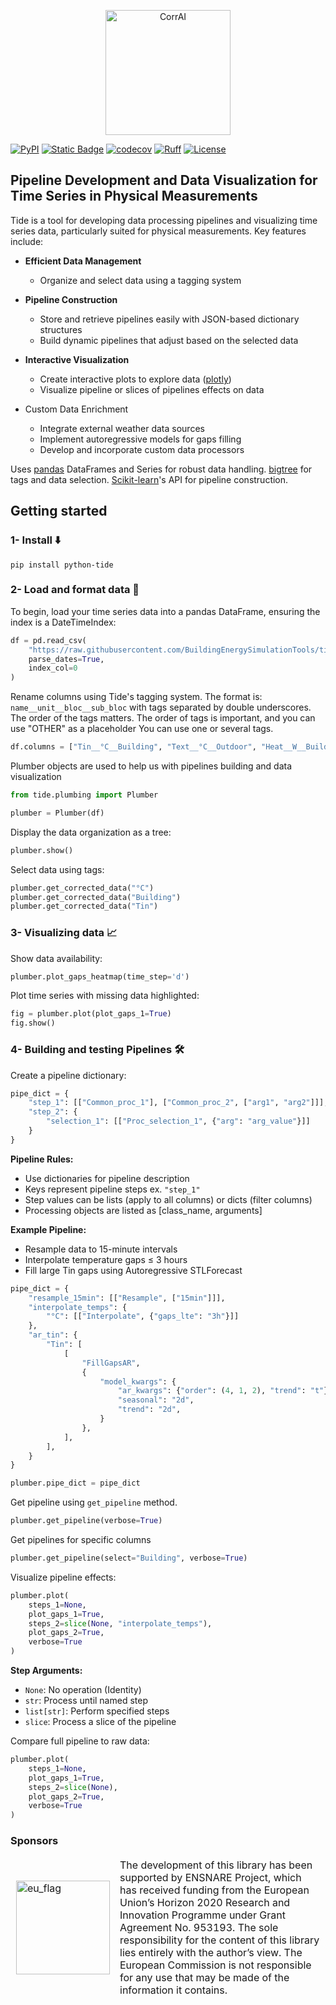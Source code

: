 <p align="center">
  <img src="https://raw.githubusercontent.com/BuildingEnergySimulationTools/tide/main/tide_logo.svg" alt="CorrAI" width="200"/>
</p>



[![PyPI](https://img.shields.io/pypi/v/python-tide?label=pypi%20package)](https://pypi.org/project/python-tide/)
[![Static Badge](https://img.shields.io/badge/python-3.10_%7C_3.12-blue)](https://pypi.org/project/python-tide/)
[![codecov](https://codecov.io/gh/BuildingEnergySimulationTools/tide/branch/main/graph/badge.svg?token=F51O9CXI61)](https://codecov.io/gh/BuildingEnergySimulationTools/tide)
[![Ruff](https://img.shields.io/endpoint?url=https://raw.githubusercontent.com/astral-sh/ruff/main/assets/badge/v2.json)](https://github.com/astral-sh/ruff)
[![License](https://img.shields.io/badge/License-BSD_3--Clause-blue.svg)](https://opensource.org/licenses/BSD-3-Clause)

## Pipeline Development and Data Visualization for Time Series in Physical Measurements

Tide is a tool for developing data processing pipelines
and visualizing time series data,
particularly suited for physical measurements.
Key features include:

- __Efficient Data Management__
    - Organize and select data using a tagging system

- __Pipeline Construction__
    - Store and retrieve pipelines easily with JSON-based dictionary structures
    - Build dynamic pipelines that adjust based on the selected data

- __Interactive Visualization__
    - Create interactive plots to explore data ([plotly](https://plotly.com/))
    - Visualize pipeline or slices of pipelines effects on data

- Custom Data Enrichment
    - Integrate external weather data sources
    - Implement autoregressive models for gaps filling
    - Develop and incorporate custom data processors

Uses [pandas](https://pandas.pydata.org/) DataFrames and Series for robust data
handling.
[bigtree](https://github.com/kayjan/bigtree) for tags and data selection.
[Scikit-learn](https://scikit-learn.org/stable/)'s API for pipeline construction.

## Getting started
### 1- Install ⬇️
````
pip install python-tide
````

### 2- Load and format data 🌲

To begin, load your time series data into a pandas DataFrame, ensuring the index is a
DateTimeIndex:

```python
df = pd.read_csv(
    "https://raw.githubusercontent.com/BuildingEnergySimulationTools/tide/main/tutorials/getting_started_ts.csv",
    parse_dates=True,
    index_col=0
)
```

Rename columns using Tide's tagging system.
The format is:
<code>name__unit__bloc__sub_bloc</code> with tags separated by double underscores.
The order of the tags matters.
The order of tags is important, and you can use "OTHER" as a placeholder
You can use one or several tags.

```python
df.columns = ["Tin__°C__Building", "Text__°C__Outdoor", "Heat__W__Building"]
```

Plumber objects are used to help us with pipelines building and data visualization

```python
from tide.plumbing import Plumber

plumber = Plumber(df)
```

Display the data organization as a tree:

```python
plumber.show()
```

Select data using tags:

```python
plumber.get_corrected_data("°C")
plumber.get_corrected_data("Building")
plumber.get_corrected_data("Tin")
```

### 3- Visualizing  data 📈

Show data availability:

```python
plumber.plot_gaps_heatmap(time_step='d')
```

Plot time series with missing data highlighted:

```python
fig = plumber.plot(plot_gaps_1=True)
fig.show()
```

### 4- Building and testing Pipelines 🛠️

Create a pipeline dictionary:

````python
pipe_dict = {
    "step_1": [["Common_proc_1"], ["Common_proc_2", ["arg1", "arg2"]]],
    "step_2": {
        "selection_1": [["Proc_selection_1", {"arg": "arg_value"}]]
    }
}
````

__Pipeline Rules:__

- Use dictionaries for pipeline description
- Keys represent pipeline steps ex. <code>"step_1"</code>
- Step values can be lists (apply to all columns) or dicts (filter columns)
- Processing objects are listed as [class_name, arguments]

__Example Pipeline:__

- Resample data to 15-minute intervals
- Interpolate temperature gaps ≤ 3 hours
- Fill large Tin gaps using Autoregressive STLForecast

````python
pipe_dict = {
    "resample_15min": [["Resample", ["15min"]]],
    "interpolate_temps": {
        "°C": [["Interpolate", {"gaps_lte": "3h"}]]
    },
    "ar_tin": {
        "Tin": [
            [
                "FillGapsAR",
                {
                    "model_kwargs": {
                        "ar_kwargs": {"order": (4, 1, 2), "trend": "t"},
                        "seasonal": "2d",
                        "trend": "2d",
                    }
                },
            ],
        ],
    }
}

plumber.pipe_dict = pipe_dict
````

Get pipeline using <code>get_pipeline</code> method.

````python
plumber.get_pipeline(verbose=True)
````

Get pipelines for specific columns

````python
plumber.get_pipeline(select="Building", verbose=True)
````

Visualize pipeline effects:

````python
plumber.plot(
    steps_1=None,
    plot_gaps_1=True,
    steps_2=slice(None, "interpolate_temps"),
    plot_gaps_2=True,
    verbose=True
)
````

__Step Arguments:__

- <code>None</code>: No operation (Identity)
- <code>str</code>: Process until named step
- <code>list[str]</code>: Perform specified steps
- <code>slice</code>: Process a slice of the pipeline

Compare full pipeline to raw data:

````python
plumber.plot(
    steps_1=None,
    plot_gaps_1=True,
    steps_2=slice(None),
    plot_gaps_2=True,
    verbose=True
)
````

### Sponsors
<table style="border-collapse: collapse;">
<tr style="border: 1px solid transparent;">
<td width="150" >
<img src="https://upload.wikimedia.org/wikipedia/commons/b/b7/Flag_of_Europe.svg" alt="eu_flag" width="150"/>
</td>
<td>
The development of this library has been supported by ENSNARE Project, which
has received funding from the European Union’s Horizon 2020 Research and Innovation
Programme under Grant Agreement No. 953193. The sole responsibility for the content of
this library lies entirely with the author’s view. The European Commission is not
responsible for any use that may be made of the information it contains. 
</td>
</tr>
</table>



